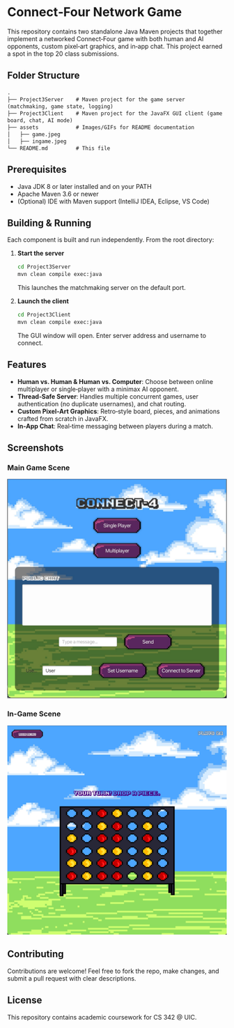 # Connect‑Four Network Game

This repository contains two standalone Java Maven projects that together implement a networked Connect‑Four game with both human and AI opponents, custom pixel‑art graphics, and in‑app chat. This project earned a spot in the top 20 class submissions.

## Folder Structure

```
.
├── Project3Server    # Maven project for the game server (matchmaking, game state, logging)
├── Project3Client    # Maven project for the JavaFX GUI client (game board, chat, AI mode)
├── assets            # Images/GIFs for README documentation
│   ├── game.jpeg
│   ├── ingame.jpeg
└── README.md         # This file
```

## Prerequisites

* Java JDK 8 or later installed and on your PATH
* Apache Maven 3.6 or newer
* (Optional) IDE with Maven support (IntelliJ IDEA, Eclipse, VS Code)

## Building & Running

Each component is built and run independently. From the root directory:

1. **Start the server**

   ```bash
   cd Project3Server
   mvn clean compile exec:java
   ```

   This launches the matchmaking server on the default port.

2. **Launch the client**

   ```bash
   cd Project3Client
   mvn clean compile exec:java
   ```

   The GUI window will open. Enter server address and username to connect.

## Features

* **Human vs. Human & Human vs. Computer**: Choose between online multiplayer or single‑player with a minimax AI opponent.
* **Thread‑Safe Server**: Handles multiple concurrent games, user authentication (no duplicate usernames), and chat routing.
* **Custom Pixel‑Art Graphics**: Retro‑style board, pieces, and animations crafted from scratch in JavaFX.
* **In‑App Chat**: Real‑time messaging between players during a match.

## Screenshots

### Main Game Scene

![Connect-Four Board in Play](assets/game.jpeg)

### In-Game Scene

![Piece Drop Animation](assets/ingame.jpeg)

## Contributing

Contributions are welcome! Feel free to fork the repo, make changes, and submit a pull request with clear descriptions.

## License

This repository contains academic coursework for CS 342 @ UIC.
